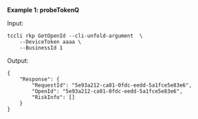 **Example 1: probeTokenQ**



Input: 

```
tccli rkp GetOpenId --cli-unfold-argument  \
    --DeviceToken aaaa \
    --BusinessId 1
```

Output: 
```
{
    "Response": {
        "RequestId": "5e93a212-ca01-0fdc-eedd-5a1fce5e83e6",
        "OpenId": "5e93a212-ca01-0fdc-eedd-5a1fce5e83e6",
        "RiskInfo": []
    }
}
```

